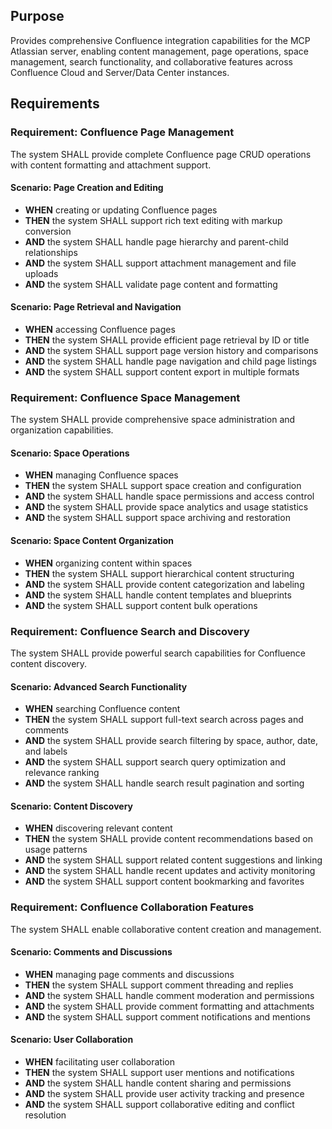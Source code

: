 ## Purpose
Provides comprehensive Confluence integration capabilities for the MCP Atlassian server, enabling content management, page operations, space management, search functionality, and collaborative features across Confluence Cloud and Server/Data Center instances.

## Requirements
### Requirement: Confluence Page Management
The system SHALL provide complete Confluence page CRUD operations with content formatting and attachment support.

#### Scenario: Page Creation and Editing
- **WHEN** creating or updating Confluence pages
- **THEN** the system SHALL support rich text editing with markup conversion
- **AND** the system SHALL handle page hierarchy and parent-child relationships
- **AND** the system SHALL support attachment management and file uploads
- **AND** the system SHALL validate page content and formatting

#### Scenario: Page Retrieval and Navigation
- **WHEN** accessing Confluence pages
- **THEN** the system SHALL provide efficient page retrieval by ID or title
- **AND** the system SHALL support page version history and comparisons
- **AND** the system SHALL handle page navigation and child page listings
- **AND** the system SHALL support content export in multiple formats

### Requirement: Confluence Space Management
The system SHALL provide comprehensive space administration and organization capabilities.

#### Scenario: Space Operations
- **WHEN** managing Confluence spaces
- **THEN** the system SHALL support space creation and configuration
- **AND** the system SHALL handle space permissions and access control
- **AND** the system SHALL provide space analytics and usage statistics
- **AND** the system SHALL support space archiving and restoration

#### Scenario: Space Content Organization
- **WHEN** organizing content within spaces
- **THEN** the system SHALL support hierarchical content structuring
- **AND** the system SHALL provide content categorization and labeling
- **AND** the system SHALL handle content templates and blueprints
- **AND** the system SHALL support content bulk operations

### Requirement: Confluence Search and Discovery
The system SHALL provide powerful search capabilities for Confluence content discovery.

#### Scenario: Advanced Search Functionality
- **WHEN** searching Confluence content
- **THEN** the system SHALL support full-text search across pages and comments
- **AND** the system SHALL provide search filtering by space, author, date, and labels
- **AND** the system SHALL support search query optimization and relevance ranking
- **AND** the system SHALL handle search result pagination and sorting

#### Scenario: Content Discovery
- **WHEN** discovering relevant content
- **THEN** the system SHALL provide content recommendations based on usage patterns
- **AND** the system SHALL support related content suggestions and linking
- **AND** the system SHALL handle recent updates and activity monitoring
- **AND** the system SHALL support content bookmarking and favorites

### Requirement: Confluence Collaboration Features
The system SHALL enable collaborative content creation and management.

#### Scenario: Comments and Discussions
- **WHEN** managing page comments and discussions
- **THEN** the system SHALL support comment threading and replies
- **AND** the system SHALL handle comment moderation and permissions
- **AND** the system SHALL provide comment formatting and attachments
- **AND** the system SHALL support comment notifications and mentions

#### Scenario: User Collaboration
- **WHEN** facilitating user collaboration
- **THEN** the system SHALL support user mentions and notifications
- **AND** the system SHALL handle content sharing and permissions
- **AND** the system SHALL provide user activity tracking and presence
- **AND** the system SHALL support collaborative editing and conflict resolution